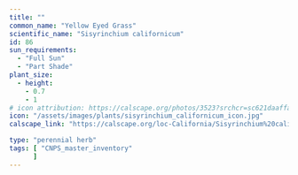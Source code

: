 ```yaml
---
title: ""
common_name: "Yellow Eyed Grass"
scientific_name: "Sisyrinchium californicum"
id: 86
sun_requirements:
  - "Full Sun"
  - "Part Shade"
plant_size:
  - height: 
    - 0.7
    - 1
# icon attribution: https://calscape.org/photos/3523?srchcr=sc621daaffa2805 
icon: "/assets/images/plants/sisyrinchium_californicum_icon.jpg" 
calscape_link: "https://calscape.org/loc-California/Sisyrinchium%20californicum(%20)"

type: "perennial herb"
tags: [ "CNPS_master_inventory"
      ]
---
```


